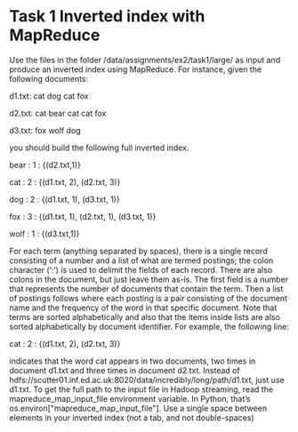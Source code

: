 
# Task 1 Inverted index with MapReduce

Use the files in the folder /data/assignments/ex2/task1/large/ as input and produce an inverted
index using MapReduce. For instance, given the following documents: 

d1.txt: cat dog cat fox

d2.txt: cat bear cat cat fox

d3.txt: fox wolf dog

you should build the following full inverted index.

bear : 1 : {(d2.txt,1)}

cat : 2 : {(d1.txt, 2), (d2.txt, 3)}

dog : 2 : {(d1.txt, 1), (d3.txt, 1)}

fox : 3 : {(d1.txt, 1), (d2.txt, 1), (d3.txt, 1)}

wolf : 1 : {(d3.txt,1)}

For each term (anything separated by spaces), there is a single record consisting of a number and
a list of what are termed postings; the colon character (‘:’) is used to delimit the fields of each record.
There are also colons in the document, but just leave them as-is. The first field is a number that represents
the number of documents that contain the term. Then a list of postings follows where each posting
is a pair consisting of the document name and the frequency of the word in that specific document. Note
that terms are sorted alphabetically and also that the items inside lists are also sorted alphabetically by
document identifier. For example, the following line:

cat : 2 : {(d1.txt, 2), (d2.txt, 3)}

indicates that the word cat appears in two documents, two times in document d1.txt and three times
in document d2.txt. Instead of hdfs://scutter01.inf.ed.ac.uk:8020/data/incredibly/long/path/d1.txt,
just use d1.txt.
To get the full path to the input file in Hadoop streaming, read the mapreduce_map_input_file environment
variable. In Python, that’s os.environ["mapreduce_map_input_file"]. Use a single space
between elements in your inverted index (not a tab, and not double-spaces)
